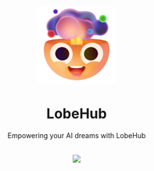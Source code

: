 <p align="center">
  <img width="160" src="https://raw.githubusercontent.com/lobehub/.github/main/profile/Logo.webp">
</p>
<h1 align="center">LobeHub</h1>

<div align="center">
  Empowering your AI dreams with LobeHub
<br/>
<br/>

[![][website-shield]][website-url]
  
[website-shield]: https://img.shields.io/website?down_message=offline&label=lobehub.com&up_message=online&url=https%3A%2F%2Flobehub.com&style=flat-square
[website-url]: https://lobehub.com
</div>
